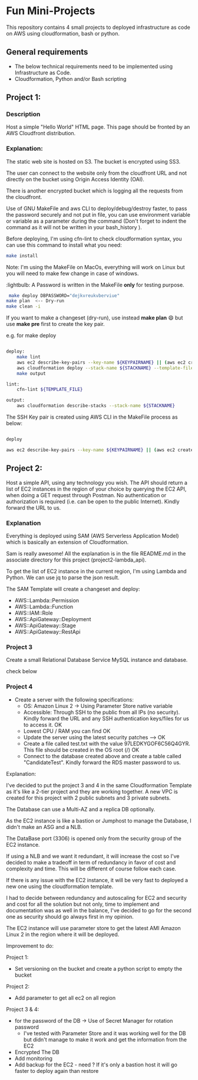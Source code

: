 # Fun Mini-Projects

This repository contains 4 small projects to deployed infrastructure as code on AWS using cloudformation, bash or python.

## General requirements

-  The below technical requirements need to be implemented using Infrastructure as Code. 
-  Cloudformation, Python and/or Bash scripting

## Project 1:

### Description

Host a simple "Hello World" HTML page. This page should be fronted by an AWS Cloudfront distribution.

### Explanation:

The static web site is hosted on S3. 
The bucket is encrypted using SS3.

The user can connect to the website only from the cloudfront URL and not directly on the bucket using Origin Access Identity (OAI).

There is another encrypted bucket which is logging all the requests from the cloudfront.

Use of GNU MakeFile and aws CLI to deploy/debug/destroy faster, to pass the password securely and not put in file, you can use environment variable or variable as a parameter during the command (Don't forget to indent the command as it will not be written in your bash_history ).

Before deploying, I'm using cfn-lint to check cloudformation syntax, you can use this command to install what you need:

```bash
make install
```

Note: I'm using the MakeFile on MacOs, everything will work on Linux but you will need to make few change in case of windows.

:lightbulb: A Password is written in the MakeFile **only** for testing purpose. 

```bash
 make deploy DBPASSWORD="dejkvreukvberviue"
make plan  <-- Dry-run
make clean -i 
```

If you want to make a changeset (dry-run), use instead **make plan** :smile: but use **make pre** first to create the key pair.

e.g. for make deploy

```bash

deploy:
	make lint
	aws ec2 describe-key-pairs --key-name ${KEYPAIRNAME} || (aws ec2 create-key-pair --key-name ${KEYPAIRNAME} --query "KeyMaterial" --output text > ${KEYPAIRNAME}.pem && chmod 400 ${KEYPAIRNAME}.pem)
	aws cloudformation deploy --stack-name ${STACKNAME} --template-file ${TEMPLATE_FILE} --parameter-overrides KeyName=${KEYPAIRNAME} InstanceTypeEC2=${InstanceTypeEC2} SSHLocation="${SSHLocation}" DBUser="jusi" DBPassword=${DBPASSWORD} --tags environment=${ENVIRONMENT} owner=${OWNER}
	make output

lint:
	cfn-lint ${TEMPLATE_FILE}

output:
	aws cloudformation describe-stacks --stack-name ${STACKNAME}

```

The SSH Key pair is created using AWS CLI in the MakeFile process as below:

```bash

deploy

aws ec2 describe-key-pairs --key-name ${KEYPAIRNAME} || (aws ec2 create-key-pair --key-name ${KEYPAIRNAME} --query "KeyMaterial" --output text > ${KEYPAIRNAME}.pem && chmod 400 ${KEYPAIRNAME}.pem)
```


## Project 2:

Host a simple API, using any technology you wish. The API should return a list of EC2 instances in the region of your choice by querying the EC2 API, when doing a GET request through Postman. No authentication or authorization is required (i.e. can be open to the public Internet). Kindly forward the URL to us.

### Explanation

Everything is deployed using SAM (AWS Serverless Application Model) which is basically an extension of Cloudformation.

Sam is really awesome! All the explanation is in the file README.md in the associate directory for this project (project2-lambda_api).

To get the list of EC2 instance in the current region, I'm using Lambda and Python. We can use jq to parse the json result.

The SAM Template will create a changeset and deploy: 

- AWS::Lambda::Permission
- AWS::Lambda::Function
- AWS::IAM::Role
- AWS::ApiGateway::Deployment
- AWS::ApiGateway::Stage
- AWS::ApiGateway::RestApi

### Project 3 

Create a small Relational Database Service MySQL instance and database.

check below

### Project 4 

* Create a server with the following specifications:
    * OS: Amazon Linux 2 -> Using Parameter Store native variable
    * Accessible: Through SSH to the public from all IPs (no security). Kindly forward the URL and any SSH authentication keys/files for us to access it. OK
    * Lowest CPU / RAM you can find OK
    * Update the server using the latest security patches  —> OK
    * Create a file called test.txt with the value 97LEDKYGOF6C56Q4GYR. This file should be created in the OS root (/) OK
    * Connect to the database created above and create a table called "CandidateTest". Kindly forward the RDS master password to us.

Explanation:

I've decided to put the project 3 and 4 in the same Cloudformation Template as it's like a 2-tier project and they are working together. A new VPC is created for this project with 2 public subnets and 3 private subnets.

The Database can use a Multi-AZ and a replica DB optionally.

As the EC2 instance is like a bastion or Jumphost to manage the Database, I didn't make an ASG and a NLB. 

The DataBase port (3306) is opened only from the security group of the EC2 instance.

If using a NLB and we want it redundant, it will increase the cost so I've decided to make a tradeoff in term of redundancy in favor of cost and complexity and time. This will be different of course follow each case.

If there is any issue with the EC2 instance, it will be very fast to deployed a new one using the cloudformation template.

I had to decide between redundancy and autoscaling for EC2 and security and cost for all the solution but not only, time to implement and documentation was as well in the balance, I've decided to go for the second one as security should go always first in my opinion.

The EC2 instance will use parameter store to get the latest AMI Amazon Linux 2 in the region where it will be deployed.

Improvement to do:

Project 1:
- Set versioning on the bucket and create a python script to empty the bucket

Project 2:
- Add parameter to get all ec2 on all region

Project 3 & 4:

- for the password of the DB -> Use of Secret Manager for rotation password
  - I've tested with Parameter Store and it was working well for the DB but didn't manage to make it work and get the information from the EC2
-  Encrypted The DB
-  Add monitoring
-  Add backup for the EC2 - need ? If it's only a bastion host it will go faster to deploy again than restore
















